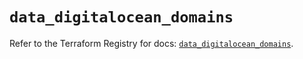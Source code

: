 # `data_digitalocean_domains`

Refer to the Terraform Registry for docs: [`data_digitalocean_domains`](https://registry.terraform.io/providers/digitalocean/digitalocean/2.42.0/docs/data-sources/domains).
